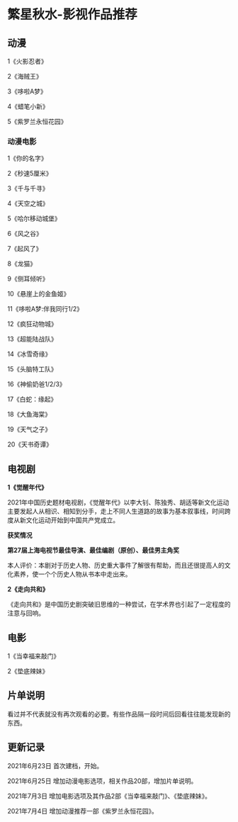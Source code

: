 # 繁星秋水-影视作品推荐
## 动漫
1《火影忍者》

2《海贼王》

3《哆啦A梦》

4《蜡笔小新》

5《紫罗兰永恒花园》

### 动漫电影
1《你的名字》

2《秒速5厘米》

3《千与千寻》

4《天空之城》

5《哈尔移动城堡》

6《风之谷》

7《起风了》

8《龙猫》

9《侧耳倾听》

10《悬崖上的金鱼姬》

11《哆啦A梦:伴我同行1/2》

12《疯狂动物城》

13《超能陆战队》

14《冰雪奇缘》

15《头脑特工队》

16《神偷奶爸1/2/3》

17《白蛇：缘起》

18《大鱼海棠》

19《天气之子》

20《天书奇谭》


## 电视剧

**1《觉醒年代》**

2021年中国历史题材电视剧，《觉醒年代》以李大钊、陈独秀、胡适等新文化运动主要发起人从相识、相知到分手，走上不同人生道路的故事为基本叙事线，时间跨度从新文化运动开始到中国共产党成立。

**获奖情况**

**第27届上海电视节最佳导演、最佳编剧（原创）、最佳男主角奖**

本人评价：本剧对于历史人物、历史重大事件了解很有帮助，而且还很提高人的文化素养，使一个个历史人物从书本中走出来。

**2《走向共和》**

《走向共和》是中国历史剧突破旧思维的一种尝试，在学术界也引起了一定程度的注意与回响。

## 电影

1《当幸福来敲门》

2《垫底辣妹》

## 片单说明

看过并不代表就没有再次观看的必要。有些作品隔一段时间后回看往往能发现新的东西。

## 更新记录
2021年6月23日    首次建档，开始。

2021年6月25日     增加动漫电影选项，相关作品20部，增加片单说明。

2021年7月3日     增加电影选项及其作品2部《当幸福来敲门》、《垫底辣妹》。

2021年7月4日   增加动漫推荐一部《紫罗兰永恒花园》。
